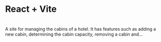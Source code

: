 # React + Vite

#
A site for managing the cabins of a hotel. It has features such as adding a new cabin, determining the cabin capacity, removing a cabin and...
